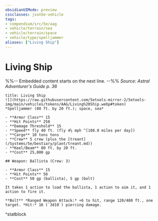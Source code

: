 ```yaml
---
obsidianUIMode: preview
cssclasses: json5e-vehicle
tags:
- compendium/src/5e/aag
- vehicle/terrain/sea
- vehicle/terrain/space
- vehicle/type/spelljammer
aliases: ["Living Ship"]
---
```

# Living Ship
%%-- Embedded content starts on the next line. --%%
*Source: Astral Adventurer's Guide p. 36*  

```ad-statblock
title: Living Ship
![](https://raw.githubusercontent.com/5etools-mirror-2/5etools-img/main/vehicles/tokens/AAG/Living%20Ship.webp#token)
*Spelljammer (80 ft. by 20 ft.); space, sea*

- **Armor Class** 15
- **Hit Points** 250
- **Damage Threshold** 15
- **Speed** fly 40 ft. (fly 4½ mph ^[108.0 miles per day])
- **Cargo** 10 tons tons
- **Crew** 5 crew (plus the [treant](/Systems/5e/bestiary/plant/treant.md))
- **Keel/Beam** 80 ft. by 20 ft.
- **Cost** 25,000 gp

## Weapon: Ballista (Crew: 3)

- **Armor Class** 15
- **Hit Points** 50
- **Cost** 50 gp (ballista), 5 gp (bolt)

It takes 1 action to load the ballista, 1 action to aim it, and 1 action to fire it.

**Bolt** *Ranged Weapon Attack:* +6 to hit, range 120/480 ft., one target. *Hit:* 16 (`3d10`) piercing damage.
```
^statblock